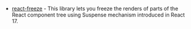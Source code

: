 - [react-freeze](https://github.com/software-mansion/react-freeze) - This library lets you freeze the renders of parts of the React component tree using Suspense mechanism introduced in React 17.
